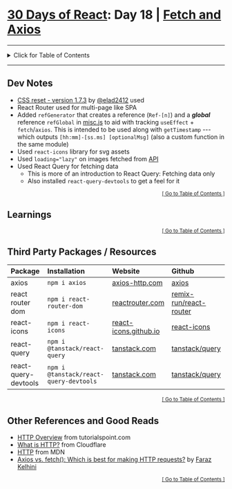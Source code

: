 <!-- omit in toc -->
# [30 Days of React](../README.md#readme): Day 18 | [Fetch and Axios](https://github.com/Asabeneh/30-Days-Of-React/blob/master/18_Fetch_And_Axios/18_fetch_axios.md#readme)

<hr/>
<details id="toc">
  <summary style='cursor: pointer;'>Click for Table of Contents</summary>

<!-- omit in toc -->
## Table of Contents
- [Dev Notes](#dev-notes)
- [Learnings](#learnings)
- [Third Party Packages / Resources](#third-party-packages--resources)
- [Other References and Good Reads](#other-references-and-good-reads)
</details>
<hr/>

## Dev Notes
* [CSS reset - version 1.7.3](https://github.com/elad2412/the-new-css-reset) by [@elad2412](https://github.com/elad2412) used
* React Router used for multi-page like SPA
* Added `refGenerator` that creates a reference (`Ref-[n]`) and a ***global*** reference `refGlobal` in [misc.js](./src/utils/misc.js) to aid with tracking `useEffect` + `fetch`/`axios`. This is intended to be used along with `getTimestamp` --- which outputs `[hh:mm]-[ss.ms] [optionalMsg]` (also a custom function in the same module)
* Used `react-icons` library for svg assets
* Used `loading="lazy"` on images fetched from [API](https://api.thecatapi.com/v1/breeds)
* Used React Query for fetching data
  * This is more of an introduction to React Query: Fetching data only
  * Also installed `react-query-devtools` to get a feel for it

<div align="right"><sub><a href="#toc">[ Go to Table of Contents ]</a></sub></div>

## Learnings

<div align="right"><sub><a href="#toc">[ Go to Table of Contents ]</a></sub></div>

## Third Party Packages / Resources
<!-- cspell: disable -->
| Package | Installation  | Website | Github |
| :------ | :------------ | :------ | :----- |
| axios   | `npm i axios` | [axios-http.com](https://axios-http.com/docs/intro) | [axios](https://github.com/axios/axios#readme) |
| react router dom | `npm i react-router-dom` | [reactrouter.com](https://reactrouter.com/) | [remix-run/react-router](https://github.com/remix-run/react-router#readme) |
| react-icons | `npm i react-icons` | [react-icons.github.io](https://react-icons.github.io/react-icons) | [react-icons](https://github.com/react-icons/react-icons#readme) |
| react-query | `npm i @tanstack/react-query` | [tanstack.com](https://tanstack.com/query/v4/docs/overview) | [tanstack/query](https://github.com/tanstack/query#readme) |
| react-query-devtools | `npm i @tanstack/react-query-devtools` | [tanstack.com](https://tanstack.com/query/v4/docs/devtools) | [tanstack/query](https://github.com/tanstack/query#readme) |
<!-- cspell: enable -->

[^size]: [import cost](https://github.com/wix/import-cost) to determine size of imported package

<div align="right"><sub><a href="#toc">[ Go to Table of Contents ]</a></sub></div>

## Other References and Good Reads
<!-- cspell: disable -->
* [HTTP Overview](https://www.tutorialspoint.com/http/http_overview.htm) from tutorialspoint.com
* [What is HTTP?](https://www.cloudflare.com/learning/ddos/glossary/hypertext-transfer-protocol-http/) from Cloudflare
* [HTTP](https://developer.mozilla.org/en-US/docs/Web/HTTP) from MDN
* [Axios vs. fetch(): Which is best for making HTTP requests?](https://blog.logrocket.com/axios-vs-fetch-best-http-requests/) by [Faraz Kelhini](https://blog.logrocket.com/author/farazkelhini/)
<!-- cspell: enable -->

<div align="right"><sub><a href="#toc">[ Go to Table of Contents ]</a></sub></div>
